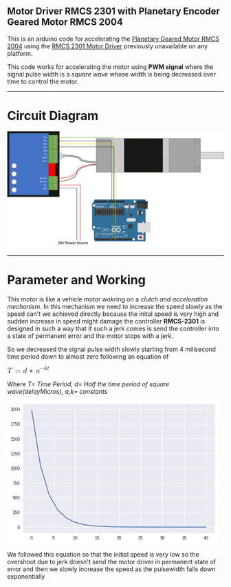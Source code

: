 ## Motor Driver RMCS 2301 with Planetary Encoder Geared Motor RMCS 2004
This is an arduino code for accelerating the [Planetary Geared Motor RMCS 2004](https://robokits.co.in/motors/encoder-dc-servo/planetary-encoder-geared-motor-24v-175rpm-100w?cPath=2_3_317&) using the [RMCS 2301 Motor Driver](https://robokits.co.in/motor-drives-drivers/encoder-dc-servo/dc-servo-motor-driver-40v-20a-w-t-step-direction-input) previously unavailable on any platform.

This code works for accelerating the motor using **PWM signal** where the signal pulse width is a *square wave* whose width is being decreased over time to control the motor.

-------

# Circuit Diagram

![Circuit Diagram](images/Motor_Connection.png)

-------

# Parameter and Working

This motor is like a vehicle motor wokring on a *clutch and acceleration mechanism*. In this mechanism we need to increase the speed slowly as the speed can't we achieved directly because the inital speed is very high and sudden increase in speed might damage the controller **RMCS-2301** is designed in such a way that if such a jerk comes is send the controller into a state of permanent error and the motor stops with a jerk.

So we decreased the signal pulse width slowly starting from 4 milisecond time period down to almost zero following an equation of 

![Equation](images/CodeCogsEqn.png)

Where *T= Time Period, d= Half the time period of square wave(delayMicros), a,k= constants* 

![Pulse Width](images/acell.png)

We followed this equation so that the initial speed is very low so the overshoot due to jerk doesn't send the motor driver in permanent state of error and then we slowly increase the speed as the pulsewidth falls down exponentially 

